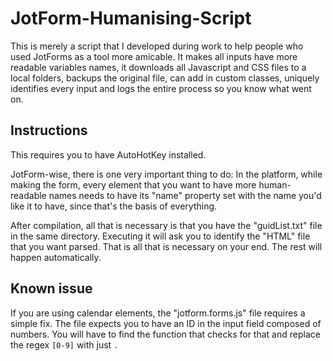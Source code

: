 # JotForm-Humanising-Script

This is merely a script that I developed during work to help people who used JotForms as a tool more amicable.
It makes all inputs have more readable variables names, it downloads all Javascript and CSS files to a local folders, backups the original file, can add in custom classes, uniquely identifies every input and logs the entire process so you know what went on.

## Instructions
This requires you to have AutoHotKey installed.

JotForm-wise, there is one very important thing to do:
In the platform, while making the form, every element that you want to have more human-readable names needs to have its "name" property set with the name you'd like it to have, since that's the basis of everything.

After compilation, all that is necessary is that you have the "guidList.txt" file in the same directory. Executing it will ask you to identify the "HTML" file that you want parsed. That is all that is necessary on your end. The rest will happen automatically.

## Known issue
If you are using calendar elements, the "jotform.forms.js" file requires a simple fix.
The file expects you to have an ID in the input field composed of numbers. You will have to find the function that checks for that and replace the regex `[0-9]` with just `.`
